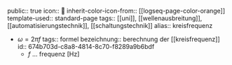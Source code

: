 public:: true
icon:: 🛞
inherit-color-icon-from:: [[logseq-page-color-orange]] 
template-used:: standard-page
tags:: [[uni]], [[wellenausbreitung]], [[automatisierungstechnik]], [[schaltungstechnik]] 
alias:: kreisfrequenz

- $\omega = 2 \pi f$
  tags:: formel
  bezeichnung:: berechnung der [[kreisfrequenz]]
  id:: 674b703d-c8a8-4814-8c70-f8289a9b6bdf
	- $f$ ... frequenz $\mathrm{\left[ Hz \right]}$